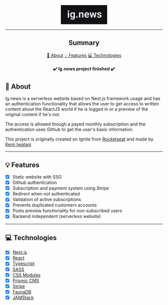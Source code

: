 <section align="center">
    <img src="./public/images/logo.png" />
</section>

---

<h2 align="center">Summary</h2>

<p align="center">
    <a href="#about">📙 About</a>
    <!-- <a href="#preview">🖼️ Preview</a> -->
    <a href="#features">💡 Features</a>
    <a href="#technologies">💻 Technologies</a>
</p>

<h4 align="center">
   ✔️ Ig.news project finished ✔️
</h4>

<H2 id="about">📙 About</H2>

<p>Ig.news is a serverless website based on Next.js framework usage and has an authentication functionality that allows the user to get access to written content about the ReactJS world if he is logged in or a preview of the original content if he's not.</p>
<p>The access is allowed though a payed monthly subscription and the authentication uses Github to get the user's basic information.</p>
<p>This project is originally created on Ignite from <a href="https://www.rocketseat.com.br/">Rocketseat</a> and made by <a href="https://www.linkedin.com/in/kleverson-kenji-iwatani/">Kenji Iwatani</a></p>

<!-- ---

<H2 id="preview">🖼️ Preview</H2>

<section align="center">
    <img alt="ignews website overview" src="preview.gif"/>
</section> -->

---

<H2 id="features">💡 Features</H2>

- [X] Static website with SSG
- [x] Github authentication
- [x] Subscription and payment system using Stripe
- [x] Redirect when not authenticated
- [x] Validation of active subscriptions
- [x] Prevents duplicated customers accounts
- [x] Posts preview functionality for non-subscribed users
- [x] Backend independent (serverless website)

---

<H2 id="technologies">💻 Technologies</H2>

- [x] <a href="https://nextjs.org/">Next.js</a>
- [x] <a href="https://reactjs.org/">React</a>
- [x] <a href="https://www.typescriptlang.org/">Typescript</a>
- [x] <a href="https://sass-lang.com/">SASS</a>
- [x] <a href="https://github.com/css-modules/css-modules">CSS Modules</a>
- [x] <a href="https://prismic.io/">Prismic CMS</a>
- [x] <a href="https://stripe.com/">Stripe</a>
- [x] <a href="https://fauna.com/">FaunaDB</a>
- [x] <a href="https://jamstack.org/">JAMStack</a>
